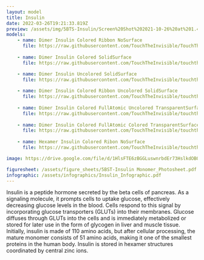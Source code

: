```yaml
---
layout: model
title: Insulin
date: 2022-03-26T19:21:33.819Z
preview: /assets/img/5BTS-Insulin/Screen%20Shot%202021-10-26%20at%201.40.36%20PM.png
models:
    - name: Dimer Insulin Colored Ribbon NoSurface
      file: https://raw.githubusercontent.com/TouchTheInvisible/TouchTheInvisible.github.io/master/assets/models/5BTS-Insulin/5BTS%20DimerInsulin%20ColoredRibbon%20NoSurface.dae
      
    - name: Dimer Insulin Colored SolidSurface
      file: https://raw.githubusercontent.com/TouchTheInvisible/touchtheinvisible.github.io/master/assets/models/5BTS-Insulin/5BTS%20DimerInsulin%20ColoredSolidSurface.dae

    - name: Dimer Insulin Uncolored SolidSurface
      file: https://raw.githubusercontent.com/TouchTheInvisible/touchtheinvisible.github.io/master/assets/models/5BTS-Insulin/5BTS%20DimerInsulin%20UncoloredSolidSurface.dae
      
    - name: Dimer Insulin Colored Ribbon Uncolored SolidSurface
      file: https://raw.githubusercontent.com/TouchTheInvisible/touchtheinvisible.github.io/master/assets/models/5BTS-Insulin/5BTS%20DimerInsulin%20ColoredRibbon%20UncoloredTransparentSurface.dae
      
    - name: Dimer Insulin Colored FullAtomic Uncolored TransparentSurface
      file: https://raw.githubusercontent.com/TouchTheInvisible/touchtheinvisible.github.io/master/assets/models/5BTS-Insulin/5BTS%20DimerInsulin%20ColoredFullAtomic%20UncoloredTransparentSurface.dae
      
    - name: Dimer Insulin Colored FullAtomic Colored TransparentSurface
      file: https://raw.githubusercontent.com/TouchTheInvisible/touchtheinvisible.github.io/master/assets/models/5BTS-Insulin/5BTS%20DimerInsulin%20ColoredFullAtomic%20ColoredTransparentSurface.dae
      
    - name: Hexamer Insulin Colored Ribon NoSurface
      file: https://raw.githubusercontent.com/TouchTheInvisible/touchtheinvisible.github.io/master/assets/models/5BTS-Insulin/4GBC%20ColoredRibbon%20NoSurface.dae

image: https://drive.google.com/file/d/1HlsFTE6zBGGLuswnrbdEr73HslkdOBQY/preview

figuresheet: /assets/figure_sheets/5BST-Insulin Monomer_Photosheet.pdf
infographic: /assets/infographics/Insulin_Infographic.pdf
---
```

Insulin is a peptide hormone secreted by the beta cells of pancreas. As a signaling molecule, it prompts cells to uptake glucose, effectively decreasing glucose levels in the blood. Cells respond to this signal by incorporating glucose transporters (GLUTs) into their membranes. Glucose diffuses through GLUTs into the cells and is immediately metabolized or stored for later use in the form of glycogen in liver and muscle tissue. Initially, insulin is made of 110 amino acids, but after cellular processing, the mature monomer consists of 51 amino acids, making it one of the smallest proteins in the human body. Insulin is stored in hexamer structures coordinated by central zinc ions.
